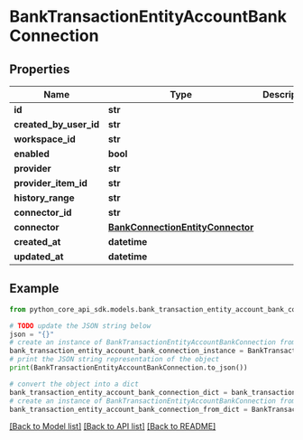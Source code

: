 # BankTransactionEntityAccountBankConnection


## Properties

Name | Type | Description | Notes
------------ | ------------- | ------------- | -------------
**id** | **str** |  | 
**created_by_user_id** | **str** |  | 
**workspace_id** | **str** |  | 
**enabled** | **bool** |  | 
**provider** | **str** |  | 
**provider_item_id** | **str** |  | 
**history_range** | **str** |  | 
**connector_id** | **str** |  | 
**connector** | [**BankConnectionEntityConnector**](BankConnectionEntityConnector.md) |  | [optional] 
**created_at** | **datetime** |  | 
**updated_at** | **datetime** |  | 

## Example

```python
from python_core_api_sdk.models.bank_transaction_entity_account_bank_connection import BankTransactionEntityAccountBankConnection

# TODO update the JSON string below
json = "{}"
# create an instance of BankTransactionEntityAccountBankConnection from a JSON string
bank_transaction_entity_account_bank_connection_instance = BankTransactionEntityAccountBankConnection.from_json(json)
# print the JSON string representation of the object
print(BankTransactionEntityAccountBankConnection.to_json())

# convert the object into a dict
bank_transaction_entity_account_bank_connection_dict = bank_transaction_entity_account_bank_connection_instance.to_dict()
# create an instance of BankTransactionEntityAccountBankConnection from a dict
bank_transaction_entity_account_bank_connection_from_dict = BankTransactionEntityAccountBankConnection.from_dict(bank_transaction_entity_account_bank_connection_dict)
```
[[Back to Model list]](../README.md#documentation-for-models) [[Back to API list]](../README.md#documentation-for-api-endpoints) [[Back to README]](../README.md)


